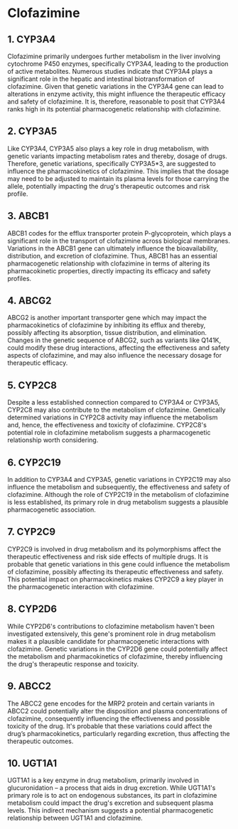 # Clofazimine

## 1. CYP3A4
Clofazimine primarily undergoes further metabolism in the liver involving cytochrome P450 enzymes, specifically CYP3A4, leading to the production of active metabolites. Numerous studies indicate that CYP3A4 plays a significant role in the hepatic and intestinal biotransformation of clofazimine. Given that genetic variations in the CYP3A4 gene can lead to alterations in enzyme activity, this might influence the therapeutic efficacy and safety of clofazimine. It is, therefore, reasonable to posit that CYP3A4 ranks high in its potential pharmacogenetic relationship with clofazimine.

## 2. CYP3A5
Like CYP3A4, CYP3A5 also plays a key role in drug metabolism, with genetic variants impacting metabolism rates and thereby, dosage of drugs. Therefore, genetic variations, specifically CYP3A5*3, are suggested to influence the pharmacokinetics of clofazimine. This implies that the dosage may need to be adjusted to maintain its plasma levels for those carrying the allele, potentially impacting the drug's therapeutic outcomes and risk profile.

## 3. ABCB1
ABCB1 codes for the efflux transporter protein P-glycoprotein, which plays a significant role in the transport of clofazimine across biological membranes. Variations in the ABCB1 gene can ultimately influence the bioavailability, distribution, and excretion of clofazimine. Thus, ABCB1 has an essential pharmacogenetic relationship with clofazimine in terms of altering its pharmacokinetic properties, directly impacting its efficacy and safety profiles.

## 4. ABCG2
ABCG2 is another important transporter gene which may impact the pharmacokinetics of clofazimine by inhibiting its efflux and thereby, possibly affecting its absorption, tissue distribution, and elimination. Changes in the genetic sequence of ABCG2, such as variants like Q141K, could modify these drug interactions, affecting the effectiveness and safety aspects of clofazimine, and may also influence the necessary dosage for therapeutic efficacy.

## 5. CYP2C8
Despite a less established connection compared to CYP3A4 or CYP3A5, CYP2C8 may also contribute to the metabolism of clofazimine. Genetically determined variations in CYP2C8 activity may influence the metabolism and, hence, the effectiveness and toxicity of clofazimine. CYP2C8's potential role in clofazimine metabolism suggests a pharmacogenetic relationship worth considering.

## 6. CYP2C19
In addition to CYP3A4 and CYP3A5, genetic variations in CYP2C19 may also influence the metabolism and subsequently, the effectiveness and safety of clofazimine. Although the role of CYP2C19 in the metabolism of clofazimine is less established, its primary role in drug metabolism suggests a plausible pharmacogenetic association.

## 7. CYP2C9
CYP2C9 is involved in drug metabolism and its polymorphisms affect the therapeutic effectiveness and risk side effects of multiple drugs. It is probable that genetic variations in this gene could influence the metabolism of clofazimine, possibly affecting its therapeutic effectiveness and safety. This potential impact on pharmacokinetics makes CYP2C9 a key player in the pharmacogenetic interaction with clofazimine.

## 8. CYP2D6
While CYP2D6's contributions to clofazimine metabolism haven't been investigated extensively, this gene's prominent role in drug metabolism makes it a plausible candidate for pharmacogenetic interactions with clofazimine. Genetic variations in the CYP2D6 gene could potentially affect the metabolism and pharmacokinetics of clofazimine, thereby influencing the drug's therapeutic response and toxicity.

## 9. ABCC2
The ABCC2 gene encodes for the MRP2 protein and certain variants in ABCC2 could potentially alter the disposition and plasma concentrations of clofazimine, consequently influencing the effectiveness and possible toxicity of the drug. It's probable that these variations could affect the drug’s pharmacokinetics, particularly regarding excretion, thus affecting the therapeutic outcomes.

## 10. UGT1A1
UGT1A1 is a key enzyme in drug metabolism, primarily involved in glucuronidation – a process that aids in drug excretion. While UGT1A1's primary role is to act on endogenous substances, its part in clofazimine metabolism could impact the drug's excretion and subsequent plasma levels. This indirect mechanism suggests a potential pharmacogenetic relationship between UGT1A1 and clofazimine.

